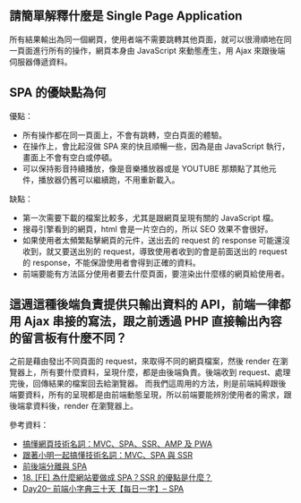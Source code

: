 ## 請簡單解釋什麼是 Single Page Application
所有結果輸出為同一個網頁，使用者端不需要跳轉其他頁面，就可以很滑順地在同一頁面進行所有的操作，網頁本身由 JavaScript 來動態產生，用 Ajax 來跟後端伺服器傳遞資料。

## SPA 的優缺點為何
優點：
* 所有操作都在同一頁面上，不會有跳轉，空白頁面的體驗。
* 在操作上，會比起沒做 SPA 來的快且順暢一些，因為是由 JavaScript 執行，畫面上不會有空白或停頓。
* 可以保持影音持續播放，像是音樂播放器或是 YOUTUBE 那類點了其他元件，播放器仍舊可以繼續跑，不用重新載入。

缺點：
* 第一次需要下載的檔案比較多，尤其是跟網頁呈現有關的 JavaScript 檔。
* 搜尋引擎看到的網頁，html 會是一片空白的，所以 SEO 效果不會很好。
* 如果使用者太頻繁點擊網頁的元件，送出去的 request 的 response 可能還沒收到，就又要送出別的 request，導致使用者收到的會是前面送出的 request 的 response，不能保證使用者會得到正確的資料。
* 前端要能有方法區分使用者要去什麼頁面，要渲染出什麼樣的網頁給使用者。

## 這週這種後端負責提供只輸出資料的 API，前端一律都用 Ajax 串接的寫法，跟之前透過 PHP 直接輸出內容的留言板有什麼不同？
之前是藉由發出不同頁面的 request，來取得不同的網頁檔案，然後 render 在瀏覽器上，所有要什麼資料，呈現什麼，都是由後端負責。後端收到 request、處理完後，回傳結果的檔案回去給瀏覽器。
而我們這周用的方法，則是前端純粹跟後端要資料，所有的呈現都是由前端動態呈現，所以前端要能辨別使用者的需求，跟後端拿資料後，render 在瀏覽器上。

參考資料：
* [搞懂網頁技術名詞：MVC、SPA、SSR、AMP 及 PWA](https://vocus.cc/article/5d4d8d31fd89780001faf03c)
* [跟著小明一起搞懂技術名詞：MVC、SPA 與 SSR](https://hulitw.medium.com/introduction-mvc-spa-and-ssr-545c941669e9)
* [前後端分離與 SPA](https://blog.techbridge.cc/2017/09/16/frontend-backend-mvc/)
* [18. [FE] 為什麼網站要做成 SPA？SSR 的優點是什麼？](https://ithelp.ithome.com.tw/articles/10224772)
* [Day20– 前端小字典三十天【每日一字】– SPA](https://ithelp.ithome.com.tw/articles/10160709)